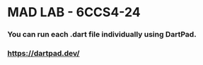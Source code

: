 # MAD LAB - 6CCS4-24

### You can run each .dart file individually using DartPad. 
### https://dartpad.dev/
